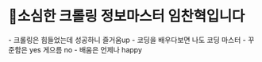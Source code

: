 <h1>🙂소심한 크롤링 정보마스터 임찬혁입니다</h1>
- 크롤링은 힘들었는데 성공하니 즐거움up
- 코딩을 배우다보면 나도 코딩 마스터
- 꾸준함은 yes  게으름 no
- 배움은 언제나 happy
